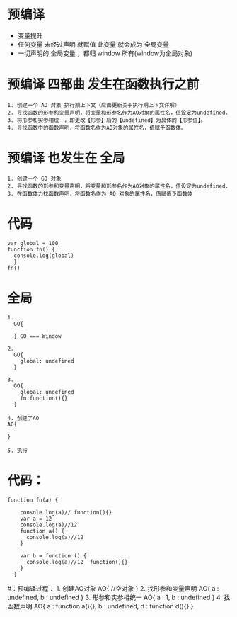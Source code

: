 # 预编译 
  - 变量提升
  - 任何变量 未经过声明 就赋值 此变量 就会成为 全局变量
  - 一切声明的 全局变量 ，都归 window 所有(window为全局对象)
  # 预编译 四部曲 发生在函数执行之前
    1. 创建一个 AO 对象 执行期上下文（后面更新关于执行期上下文详解）
    2. 寻找函数的形参和变量声明，将变量和形参名作为AO对象的属性名，值设定为undefined.
    3. 将形参和实参相统一，即更改【形参】后的【undefined】为具体的【形参值】。
    4. 寻找函数中的函数声明，将函数名作为AO对象的属性名，值赋予函数体。

  # 预编译 也发生在 全局
    1. 创建一个 GO 对象
    2. 寻找函数的形参和变量声明，将变量和形参名作为AO对象的属性名，值设定为undefined.
    3. 在函数体力找函数声明，将函数名作为 AO 对象的属性名，值赋值予函数体

  # 代码
    var global = 100
    function fn() {
      console.log(global)
      }
    fn()


  #  全局
    1. 
      GO{
        
      } GO === Window

    2. 
      GO{
        global: undefined
      }
    
    3. 
      GO{
        global: undefined
        fn:function(){}
      }

    4. 创建了AO
    AO{

    }

    5. 执行
    

  # 代码：
    function fn(a) {

        console.log(a)// function(){}
        var a = 12
        console.log(a)//12
        function a() {
          console.log(a)//12 
        }

        var b = function () {
          console.log(a)//12  function(){}
        }
      }


  #：预编译过程：
    1. 创建AO对象
      AO{
        //空对象
      }
    2. 找形参和变量声明
      AO{
        a : undefined,
        b : undefined
      }
    3. 形参和实参相统一
      AO{
        a : 1,
        b : undefined
      }
    4. 找函数声明
      AO{
        a : function a(){},
        b : undefined,
        d : function d(){}
      }
